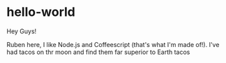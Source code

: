 # hello-world

Hey Guys!

Ruben here, I like Node.js and Coffeescript (that's what I'm made of!).
I've had tacos on thr moon and find them far superior to Earth tacos

